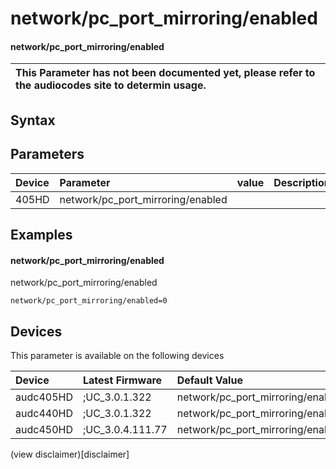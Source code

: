 ﻿---
description: network/pc_port_mirroring/enabled
search: false
---

# network/pc_port_mirroring/enabled

#### network/pc_port_mirroring/enabled


| This Parameter has not been documented yet, please refer to the audiocodes site to determin usage.  | 
| :--- |

## Syntax

## Parameters
|Device|Parameter|value|Description|
|:---|:---|:---|:---|
| 405HD | network/pc_port_mirroring/enabled |  |  |

## Examples
#### network/pc_port_mirroring/enabled

network/pc_port_mirroring/enabled

```
network/pc_port_mirroring/enabled=0
```

## Devices
This parameter is available on the following devices

| Device | Latest Firmware | Default Value |
|:---|:---|:---|
| audc405HD | ;UC_3.0.1.322 | network/pc_port_mirroring/enabled=0 
| audc440HD | ;UC_3.0.1.322 | network/pc_port_mirroring/enabled=0 
| audc450HD | ;UC_3.0.4.111.77 | network/pc_port_mirroring/enabled=0 

(view disclaimer)[disclaimer]
